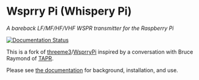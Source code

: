 # Wsprry Pi (Whispery Pi)
*A bareback LF/MF/HF/VHF WSPR transmitter for the Raspberry Pi*

[![Documentation Status](https://readthedocs.org/projects/wsprry-pi/badge/?version=latest)](https://wsprry-pi.readthedocs.io/en/latest/?badge=latest)

This is a fork of [threeme3](https://github.com/threeme3)/[WsprryPi](https://github.com/threeme3/WsprryPi) inspired by a conversation with Bruce Raymond of [TAPR](https://tapr.org/).

Please see [the documentation](https://wsprdocs.aa0nt.net/) for background, installation, and use.
